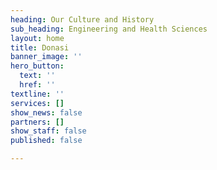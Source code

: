 ```yaml
---
heading: Our Culture and History
sub_heading: Engineering and Health Sciences
layout: home
title: Donasi
banner_image: ''
hero_button:
  text: ''
  href: ''
textline: ''
services: []
show_news: false
partners: []
show_staff: false
published: false

---
```

